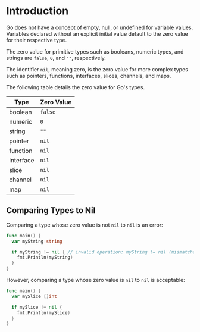 # Introduction

Go does not have a concept of empty, null, or undefined for variable values. Variables declared without an explicit initial value default to the zero value for their respective type.

The zero value for primitive types such as booleans, numeric types, and strings are `false`, `0`, and `""`, respectively.

The identifier `nil`, meaning zero, is the zero value for more complex types such as pointers, functions, interfaces, slices, channels, and maps.

The following table details the zero value for Go's types.

| Type      | Zero Value |
| --------- | ---------- |
| boolean   | `false`    |
| numeric   | `0`        |
| string    | `""`       |
| pointer   | `nil`      |
| function  | `nil`      |
| interface | `nil`      |
| slice     | `nil`      |
| channel   | `nil`      |
| map       | `nil`      |

## Comparing Types to Nil

Comparing a type whose zero value is not `nil` to `nil` is an error:

```go
func main() {
  var myString string

  if myString != nil { // invalid operation: myString != nil (mismatched types string and nil)
    fmt.Println(myString)
  }
}
```

However, comparing a type whose zero value is `nil` to `nil` is acceptable:

```go
func main() {
  var mySlice []int

  if mySlice != nil {
    fmt.Println(mySlice)
  }
}
```
